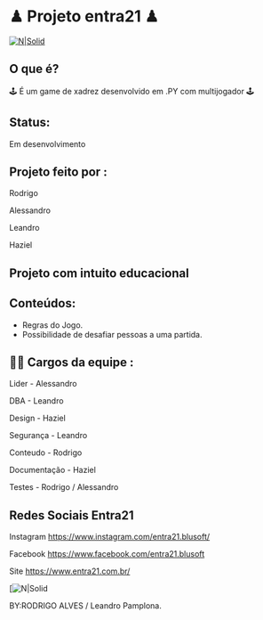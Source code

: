 # ♟ Projeto entra21 ♟
[![N|Solid](https://img.shields.io/npm/l/react)](https://github.com/neilom18/g5-chess/blob/main/LICENSE)
## O que é? 
🕹 É um game de xadrez desenvolvido em .PY com multijogador 🕹

## Status:
Em desenvolvimento

## Projeto feito por : 
  Rodrigo
  
  Alessandro
  
  Leandro
  
  Haziel
 
## Projeto com intuito educacional 

## Conteúdos:
- Regras do Jogo.
- Possibilidade de desafiar pessoas a uma partida.

## 👨‍💻 Cargos da equipe :
Lider - Alessandro

DBA - Leandro

Design - Haziel

Segurança - Leandro

Conteudo - Rodrigo

Documentação - Haziel

Testes - Rodrigo / Alessandro

## Redes Sociais Entra21

Instagram https://www.instagram.com/entra21.blusoft/

Facebook https://www.facebook.com/entra21.blusoft

Site https://www.entra21.com.br/


[![N|Solid](https://imgur.com/DEqLHqH.gif)

BY:RODRIGO ALVES / Leandro Pamplona.
